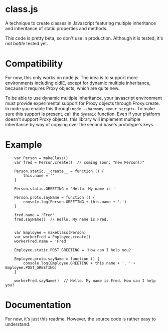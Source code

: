 class.js
========

A technique to create classes in Javascript featuring multiple inheritance and inheritance of static properties and methods.

This code is pretty beta, so don't use in production. Although it is tested, it's not _battle_ tested yet.

Compatibility
=============

For now, this only works on node.js. The idea is to support more environments including oldIE, except for dynamic multiple inheritance, because it requires Proxy objects, which are quite new.

To be able to use dynamic multiple inheritance, your javascript environment must provide experimental support for Proxy objects through Proxy.create. In node you enable this through `node --harmony <your script>`. To make sure this support is present, call the `dynamic` function. Even if your platform doesn't support Proxy objects, this library will implement multiple inheritance by way of copying over the second base's prototype's keys.

Example
=======

        var Person = makeClass()
        var fred = Person.create()  // coming soon: "new Person()"

        Person.static.__create__ = function () {
            this.name = ''
        }

        Person.static.GREETING = 'Hello. My name is '

        Person.proto.sayName = function () {
            console.log(Person.GREETING + this.name + '.')
        }

        fred.name = 'Fred'
        fred.sayName()  // Hello. My name is Fred.


        var Employee = makeClass(Person)
        var workerFred = Employee.create()
        workerFred.name = 'Fred'

        Employee.static.POST_GREETING = 'How can I help you?'

        Employee.proto.sayName = function () {
            console.log(Employee.GREETING + this.name + '. ' + Employee.POST_GREETING)
        }

        workerFred.sayName()  // Hello. My name is Fred. How can I help you?

Documentation
=============

For now, it's just this readme. However, the source code is rather easy to understand.

